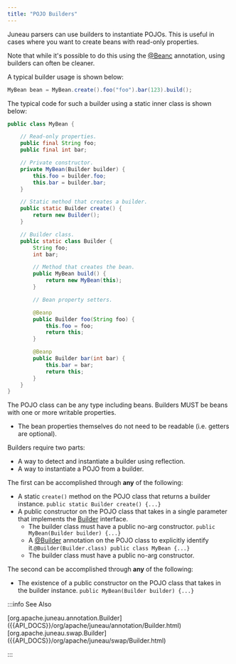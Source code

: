 ```yaml
---
title: "POJO Builders"
---
```


Juneau parsers can use builders to instantiate POJOs.
This is useful in cases where you want to create beans with read-only properties.

Note that while it's possible to do this using the [@Beanc]({{API_DOCS}}/org/apache/juneau/annotation/Beanc.html) annotation, using builders can often be cleaner.

A typical builder usage is shown below:

```java
MyBean bean = MyBean.create().foo("foo").bar(123).build();
```

The typical code for such a builder using a static inner class is shown below:

```java
public class MyBean {

    // Read-only properties.
    public final String foo;
    public final int bar;

    // Private constructor.
    private MyBean(Builder builder) {
        this.foo = builder.foo;
        this.bar = builder.bar;
    }

    // Static method that creates a builder.
    public static Builder create() {
        return new Builder();
    }

    // Builder class.
    public static class Builder {
        String foo;
        int bar;

        // Method that creates the bean.
        public MyBean build() {
            return new MyBean(this);
        }

        // Bean property setters.

        @Beanp
        public Builder foo(String foo) {
            this.foo = foo;
            return this;
        }

        @Beanp
        public Builder bar(int bar) {
            this.bar = bar;
            return this;
        }
    }
}
```

The POJO class can be any type including beans.
Builders MUST be beans with one or more writable properties.

 - The bean properties themselves do not need to be readable (i.e. getters are optional).

Builders require two parts:

- A way to detect and instantiate a builder using reflection.
- A way to instantiate a POJO from a builder.

The first can be accomplished through **any** of the following:

- A static `create()` method on the POJO class that returns a builder instance. `public static Builder create() {...}`
- A public constructor on the POJO class that takes in a single parameter that implements the [Builder]({{API_DOCS}}/org/apache/juneau/swap/Builder.html) interface.
   - The builder class must have a public no-arg constructor. `public MyBean(Builder builder) {...}`
   - A [@Builder]({{API_DOCS}}/org/apache/juneau/annotation/Builder.html) annotation on the POJO class to explicitly identify it.`@Builder(Builder.class) public class MyBean {...}`
   - The builder class must have a public no-arg constructor.

The second can be accomplished through **any** of the following:

- The existence of a public constructor on the POJO class that takes in the builder instance. `public MyBean(Builder builder) {...}`

:::info See Also

<tree>
<node-0><java-class>[org.apache.juneau.annotation.Builder]({{API_DOCS}}/org/apache/juneau/annotation/Builder.html)</java-class></node-0>
<node-1><java-abstract-class>[org.apache.juneau.swap.Builder]({{API_DOCS}}/org/apache/juneau/swap/Builder.html)</java-abstract-class></node-1>
</tree>

:::